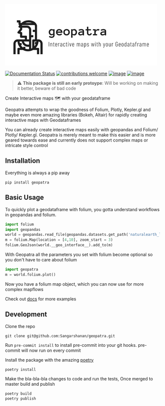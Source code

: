 ![alt text](https://github.com/Sangarshanan/geopatra/blob/master/docs/_static/geopatra.png "Geopatra")


[![Documentation Status](https://readthedocs.org/projects/geopatra/badge/?version=latest)](https://geopatra.readthedocs.io/en/latest/?badge=latest)
[![contributions welcome](https://img.shields.io/badge/contributions-welcome-brightgreen.svg?style=flat)](https://github.com/sangarshanan/geopatra/issues) [![image](https://img.shields.io/pypi/v/geopatra.svg)](https://pypi.org/project/geopatra/) [![image](https://img.shields.io/badge/code%20style-black-000000.svg)](https://github.com/ambv/black/)



> :warning: **This package is still an early protoype**: Will be working on making it better, beware of bad code  


Create Interactive maps 🗺️ with your geodataframe

Geopatra attempts to wrap the goodness of Folium, Plotly, Kepler.gl and maybe even more amazing libraries (Bokeh, Altair) for rapidly creating interactive maps with Geodataframes

You can already create interactive maps easily with geopandas and Folium/ Plotly/ Kepler.gl. Geopatra is merely meant to make this easier and is more geared towards ease and currently does not support complex maps or intricate style control


## Installation 

Everything is always a pip away

```
pip install geopatra
```

## Basic Usage

To quickly plot a geodataframe with folium, you gotta understand workflows in geopandas and folium.

```python
import folium
import geopandas
world = geopandas.read_file(geopandas.datasets.get_path('naturalearth_lowres'))
m = folium.Map(location = [4,10], zoom_start = 3)
folium.GeoJson(world.__geo_interface__).add_to(m)
```

With Geopatra all the parameters you set with folium become optional so you don't have to care about folium   

```python
import geopatra
m = world.folium.plot()
```
Now you have a folium map object, which you can now use for more complex mapflows 

Check out [docs](https://geopatra.readthedocs.io/en/latest/geopatra.html) for more examples

## Development 

Clone the repo
```git
git clone git@github.com:Sangarshanan/geopatra.git
```

Run ```pre-commit install``` to install pre-commit into your git hooks. pre-commit will now run on every commit

Install the package with the amazing [poetry](https://github.com/python-poetry/poetry)

```
poetry install
```

Make the bla-bla-bla changes to code and run the tests, Once merged to master build and publish

```
poetry build
poetry publish
```
